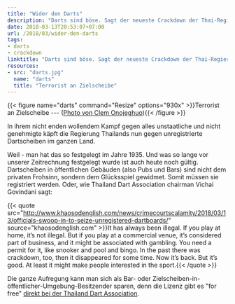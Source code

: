 ```yaml
---
title: "Wider den Darts"
description: "Darts sind böse. Sagt der neueste Crackdown der Thai-Regierung."
date: 2018-03-13T20:53:07+07:00
url: /2018/03/wider-den-darts
tags:
- darts
- crackdown
linktitle: "Darts sind böse. Sagt der neueste Crackdown der Thai-Regierung."
resources:
- src: "darts.jpg"
  name: "darts"
  title: "Terrorist an Zielscheibe"
---
```


{{< figure name="darts" command="Resize" options="930x" >}}Terrorist an Zielscheibe --- ([Photo von Clem Onojeghuo](https://unsplash.com/photos/8AiDiLLGmJs)){{< /figure >}}

In ihrem nicht enden wollendem Kampf gegen alles unstaatliche und nicht genehmigte käpft die Regierung Thailands nun gegen unregistrierte Dartscheiben im ganzen Land.

Weil - man hat das so festgelegt im Jahre 1935. Und was so lange vor unserer Zeitrechnung festgelegt wurde ist auch heute noch gültig. Dartscheiben in öffentlichen Gebäuden (also Pubs und Bars) sind nicht dem privaten Frohsinn, sondern dem Glücksspiel gewidmet. Somit müssen sie registriert werden. Oder, wie Thailand Dart Association chairman Vichai Govindani sagt:
<!--lint disable-->
{{< quote src="<http://www.khaosodenglish.com/news/crimecourtscalamity/2018/03/13/officials-swoop-in-to-seize-unregistered-dartboards/>" source="khaosodenglish.com" >}}It has always been illegal. If you play at home, it’s not illegal. But if you play at a commercial venue, it’s considered part of business, and it might be associated with gambling. You need a permit for it, like snooker and pool and bingo. In the past there was crackdown, too, then it disappeared for some time. Now it’s back. But it’s good. At least it might make people interested in the sport.{{< /quote >}}
<!--lint enable-->
Die ganze Aufregung kann man sich als Bar- oder Zielscheiben-in-öffentlicher-Umgebung-Besitzender sparen, denn die Lizenz gibt es "for free" [direkt bei der Thailand Dart Association][1].

[1]: https://www.facebook.com/TDA.Darts/posts/1739081476114365
